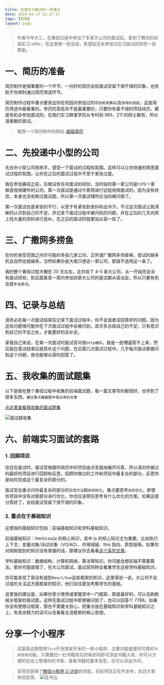 ```yaml
---
title: 前端实习面试的一些建议
date: 2019-04-17 12:37:17
tags: [前端]
layout: page
---
```


> 作者今年大三，在春招过程中参加了多家大公司的面试后，拿到了腾讯的前端实习 offer，在这里做一些总结，希望给还未参加过实习面试的同学一些帮助。

# 一、简历的准备

简历制作是很重要的一个环节，一份好的简历会给面试官留下很不错的印象，也有助于你顺利通过简历筛选环节。

简历制作过程中重点要突出你在校园内参加过的`项目和竞赛`以及`获得的成就`，这是简历筛选中最看重的。学历的高低并不是最重要的，只要你有着不错的项目经历，都是有机会参加面试的。在我们实习群里学历从专科到 985、211 的硕士都有，所以请勇敢的尝试。

> 推荐一个简历制作的网站-[超级简历](http://www.wondercv.com/)

# 二、先投递中小型的公司

先去中小型公司练练手，感受一下面试的过程和氛围。这样可以让你快速的熟悉面试过程的氛围，让你在之后的面试过程中不至于紧张过度。

我在参加春招之前，压根没有任何面试的经验，当时投的第一家公司是`CVTE`一家做音视频硬件的公司。第一次面试是通过牛客网进行远程视频面试的，因为没有经验，本身也没有刷过面试题，所以第一次面试理所应当的被问倒了。

第一次面试也是紧张的不行，以至于有紧张到发抖和出冷汗。不过这次面试让我清晰的认识到自己的不足，并记录下面试过程中被问到的问题，并在之后的几天内网上找大量的资料进行恶补。在之后的面试时就更加从容一些了。

# 三、广撒网多捞鱼

在你的承受范围之内尽可能的多投几家公司，正所谓广撒网多捞鱼嘛，尝试的越多机会自然也就越多。当然如果你是大佬只想去一家公司，那就不适用这一条了。

我的整个春招过程大概在 20 天左右，总共投了 4-5 家大公司，从一开始完全没有面试经验，到后面甚至一周内参加四家大公司的面试都从容淡定。所以只要有机会就`多去尝试`。

# 四、记录与总结

请务必在每一次面试结束后记录下面试过程中，你不会或者没回答好的问题。因为这些问题很可能你在下次面试过程中会被问到。其次多总结自己的不足，只有意识到自己的不足之处，才能更好的去补足。

拿我自己来说，在第一次面试时面试官问我`http缓存`，我是一脸懵逼答不上来，然后我在面试结束后就恶补这个问题，在后面几次面试过程中，几乎每次面试都被问到这个问题，我也能够从容的回答了。

# 五、我收集的面试题集

以下是我在整个春招过程中收集的前端面试题，每一篇文章写的都很好，也学到了很多东西。`建议重点看截图中框出来的文章`

[点这里查看我收集的面试题集](https://www.one-tab.com/page/DUzvPkoFTy67kYevpvS2WQ)

![面试题收集](https://ws3.sinaimg.cn/large/005BYqpgly1g25m4pc5spj30nf0p3grq.jpg)

# 六、前端实习面试的套路

### 1. 回顾项目

往往在面试时，面试官根据你简历中的项目由点及面地展开问答，所以请对你做过的最好的项目进行回顾和反思。回顾你做过的工作和项目中最复杂的部分，反思你是如何完成这个最复杂的部分的。

面试官会重点问你最复杂的部分的`实现方法`和`如何优化`。重点要思考`如何优化`，即使你项目中没有对那部分进行优化，你也应该预先思考有什么优化的方案。如果这部分答好了，会给面试官留下很不错的印象。

### 2. 重点在于基础知识

这里指的基础知识包括：前端基础知识和学科基础知识。

前端基础知识：html/css/js 的核心知识，其中 js 的核心知识尤为重要。比如执行上下文、变量对象/活动对象（VO/AO）、作用域链、this 指向、原型链等。如果你对刚刚提到的知识没有掌握的话，那建议你去看看[这个系列文章](https://yangbo5207.github.io/wutongluo/ji-chu-jin-jie-xi-lie/yi-3001-nei-cun-kong-jian-xiang-jie.html)。

学科基础知识：数据结构、计算机网络、算法等知识。你可能会想前端不需要算法，那你可能就错了，在大公司面试，面试官同样会看重学生这些学科基础知识。

你可能发现了我没有提到`React/Vue`这些框架的知识，这里得说一说，大公司不会过度的关注这方面框架的知识，他们往往更加考察学生的基础。

这里我的建议是，如果你至少使用或掌握其中一门框架，那是最好的，可以去刷刷相关框架的面试题，这样在面试过程中即使被问到了，也可以回答个 7788。如果你没有使用过框架，那也不需要太担心，把重点放在基础知识和学科基础知识之上，有其余精力的话可以去看看主流框架的核心思想。

# 分享一个小程序

> 这是我近期使用`Taro`开发框架开发的一款小程序，主要功能是提供可靠的`书架管理`功能，只需要扫一扫书籍背后的条形码即可添加书籍入库，你可以方便的在线上管理你的书架，查看书籍的基本信息，亦可以添加书评。

> 该项目获得了[微信小程序 U 计划](https://edu.weixin.qq.com/cgi-bin/newreadtemplate?t=edu_portal/zh-hans/apply/apply-u-plan/index)的资助。目前项目正在开发中，欢迎大家体验反馈。
> ![在书云](https://ws3.sinaimg.cn/large/005BYqpgly1g22igfh59bj325s0m8wig.jpg)
